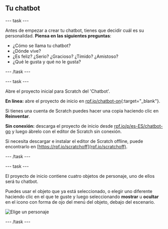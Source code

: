 ## Tu chatbot

--- task ---

Antes de empezar a crear tu chatbot, tienes que decidir cuál es su personalidad. **Piensa en las siguientes preguntas**:

+ ¿Cómo se llama tu chatbot?
+ ¿Dónde vive?
+ ¿Es feliz? ¿Serio? ¿Gracioso? ¿Tímido? ¿Amistoso?
+ ¿Qué le gusta y qué no le gusta?

--- /task ---

--- task ---

Abre el proyecto inicial para Scratch del 'Chatbot'.

**En línea:** abre el proyecto de inicio en [rpf.io/chatbot-on](http://rpf.io/chatbot-on){:target="_blank"}.

Si tienes una cuenta de Scratch puedes hacer una copia haciendo clic en **Reinventar**.

**Sin conexión:** descarga el proyecto de inicio desde [rpf.io/p/es-ES/chatbot-go](http://rpf.io/p/es-ES/chatbot-go) y luego ábrelo con el editor de Scratch sin conexión.

Si necesita descargar e instalar el editor de Scratch offline, puede encontrarlo en [https://rpf.io/scratchoff](rpf.io/scratchoff).

--- /task ---

--- task ---

El proyecto de inicio contiene cuatro objetos de personaje, uno de ellos será tu chatbot.

Puedes usar el objeto que ya está seleccionado, o elegir uno diferente haciendo clic en el que te guste y luego seleccionando **mostrar** u **ocultar** en el icono con forma de ojo del menú del objeto, debajo del escenario.

![Elige un personaje](images/chatbot-characters.png)

--- /task ---